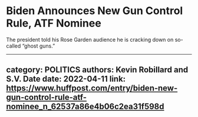 # Biden Announces New Gun Control Rule, ATF Nominee

The president told his Rose Garden audience he is cracking down on so-called “ghost guns.”

---
category: POLITICS
authors: Kevin Robillard and S.V. Date
date: 2022-04-11
link: https://www.huffpost.com/entry/biden-new-gun-control-rule-atf-nominee_n_62537a86e4b06c2ea31f598d
---
